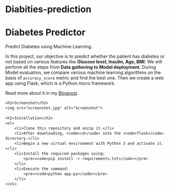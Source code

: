 # Diabities-prediction
<!DOCTYPE html>
<html lang="en">
<head>
    <meta charset="UTF-8">
    <meta name="viewport" content="width=device-width, initial-scale=1.0">
    <title>Diabetes Predictor</title>
</head>
<body>
    <h1>Diabetes Predictor</h1>
    <p>Predict Diabetes using Machine Learning.</p>
    <p>
        In this project, our objective is to predict whether the patient has diabetes or not based on various features like <strong>Glucose level, Insulin, Age, BMI</strong>. We will perform all the steps from <strong>Data gathering to Model deployment</strong>. During Model evaluation, we compare various machine learning algorithms on the basis of <code>accuracy_score</code> metric and find the best one. Then we create a web app using Flask, which is a Python micro framework.
    </p>
    <p>
        Read more about it in my <a href="https://medium.com/@adityamankar09/building-a-diabetes-predictor-4702b99bc7e4" target="_blank">Blogpost</a>.
    </p>
    
    <h2>Screenshot</h2>
    <img src="screenshot.jpg" alt="Screenshot">

    <h2>Installation</h2>
    <ol>
        <li>Clone this repository and unzip it.</li>
        <li>After downloading, <code>cd</code> into the <code>flask</code> directory.</li>
        <li>Begin a new virtual environment with Python 3 and activate it.</li>
        <li>Install the required packages using:
            <pre><code>pip install -r requirements.txt</code></pre>
        </li>
        <li>Execute the command:
            <pre><code>python app.py</code></pre>
        </li>
    </ol>
</body>
</html>
